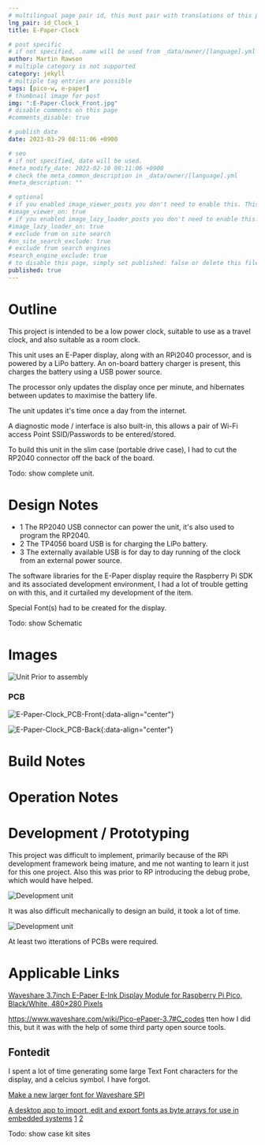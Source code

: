 ```yaml
---
# multilingual page pair id, this must pair with translations of this page. (This name must be unique)
lng_pair: id_Clock_1
title: E-Paper-Clock

# post specific
# if not specified, .name will be used from _data/owner/[language].yml
author: Martin Rawson
# multiple category is not supported
category: jekyll
# multiple tag entries are possible
tags: [pico-w, e-paper]
# thumbnail image for post
img: ":E-Paper-Clock_Front.jpg"
# disable comments on this page
#comments_disable: true

# publish date
date: 2023-03-29 08:11:06 +0900

# seo
# if not specified, date will be used.
#meta_modify_date: 2022-02-10 08:11:06 +0900
# check the meta_common_description in _data/owner/[language].yml
#meta_description: ""

# optional
# if you enabled image_viewer_posts you don't need to enable this. This is only if image_viewer_posts = false
#image_viewer_on: true
# if you enabled image_lazy_loader_posts you don't need to enable this. This is only if image_lazy_loader_posts = false
#image_lazy_loader_on: true
# exclude from on site search
#on_site_search_exclude: true
# exclude from search engines
#search_engine_exclude: true
# to disable this page, simply set published: false or delete this file
published: true
---
```


<!-- outline-start -->

# Outline

This project is intended to be a low power clock,
suitable to use as a travel clock, and also suitable as a room clock.

This unit uses an E-Paper display, along with an RPi2040 processor,
and is powered by a LiPo battery. An on-board battery charger is present,
this charges the battery using a USB power source.

The processor only updates the display once per minute, and hibernates
between updates to maximise the battery life.

The unit updates it's time once a day from the internet.

A diagnostic mode / interface is also built-in, this allows
a pair of Wi-Fi access Point SSID/Passwords to be entered/stored.

To build this unit in the slim case (portable drive case), I had to cut the RP2040 connector off the back of the board.

Todo: show  complete unit.

<!-- outline-end -->


# Design Notes

- 1 The RP2040 USB connector can power the unit, it's also used to program the RP2040.
- 2 The TP4056 board USB is for charging the LiPo battery.
- 3 The externally available USB is for day to day running of the clock from an external power source.

The software libraries for the E-Paper display require the Raspberry Pi SDK and its associated development environment,
I had a lot of trouble getting on with this, and it curtailed my development of the item.

Special Font(s) had to be created for the display.

Todo: show Schematic

# Images

![Unit Prior to assembly](:E-Paper-Clock_Front.jpg)

### PCB

![E-Paper-Clock_PCB-Front](:E-Paper-Clock_PCB_Front.jpg){:data-align="center"}

![E-Paper-Clock_PCB-Back](:E-Paper-Clock_PCB_Back.jpg){:data-align="center"}

# Build Notes



# Operation Notes

# Development / Prototyping

This project was difficult to implement, primarily because of the RPi development framework being imature, and me
not wanting to learn it just for this one project. Also this was prior to RP introducing the debug probe, which would have helped.

![Development unit](:E-Paper-Clock_Prototype2.jpg)

It was also difficult mechanically to design an build, it took a lot of time.

![Development unit](:E-Paper-Clock_Prototype.jpg)

At least two itterations of PCBs were required.

# Applicable Links

[Waveshare 3.7inch E-Paper E-Ink Display Module for Raspberry Pi Pico, Black/White, 480×280 Pixels](https://www.youtube.com/watch?v=J_4rWR0zq_A)

https://www.waveshare.com/wiki/Pico-ePaper-3.7#C_codes
tten how I did this, but it was with the help of some third party open source tools.

## Fontedit

I spent a lot of time generating some large Text Font characters for the display, and a celcius symbol. I have forgot.


[Make a new larger font for Waveshare SPI](https://wavesharejfs.blogspot.com/2018/08/make-new-larger-font-for-waveshare-spi.html)

[A desktop app to import, edit and export fonts as byte arrays for use in embedded systems](https://github.com/ayoy/fontedit)
[1](https://kapusta.cc/2020/03/20/fontedit/)
[2](https://kapusta.cc/2019/02/10/font2bytes/)



Todo: show case kit sites
